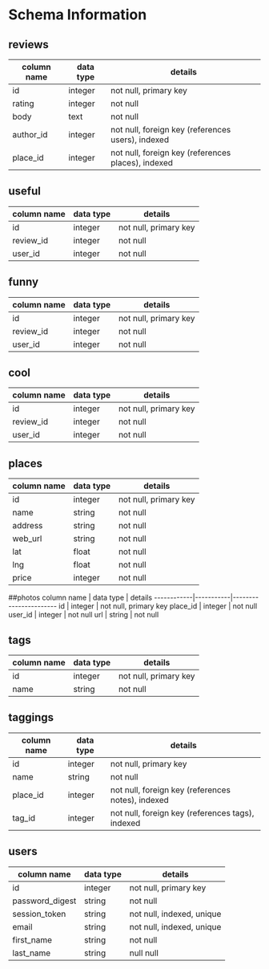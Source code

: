 # Schema Information

## reviews
column name | data type | details
------------|-----------|-----------------------
id          | integer   | not null, primary key
rating      | integer   | not null
body        | text      | not null
author_id   | integer   | not null, foreign key (references users), indexed
place_id | integer   | not null, foreign key (references places), indexed

## useful
column name | data type | details
------------|-----------|-----------------------
id          | integer   | not null, primary key
review_id   | integer   | not null
user_id     | integer   | not null

## funny
column name | data type | details
------------|-----------|-----------------------
id          | integer   | not null, primary key
review_id   | integer   | not null
user_id     | integer   | not null

## cool
column name | data type | details
------------|-----------|-----------------------
id          | integer   | not null, primary key
review_id   | integer   | not null
user_id     | integer   | not null


## places
column name | data type | details
------------|-----------|-----------------------
id          | integer   | not null, primary key
name        | string    | not null
address     | string    | not null
web_url     | string    | not null
lat         | float     | not null
lng         | float     | not null
price       | integer   | not null

##photos
column name | data type | details
------------|-----------|-----------------------
id          | integer   | not null, primary key
place_id    | integer   | not null
user_id     | integer   | not null
url         | string    | not null

## tags
column name | data type | details
------------|-----------|-----------------------
id          | integer   | not null, primary key
name        | string    | not null

## taggings
column name | data type | details
------------|-----------|-----------------------
id          | integer   | not null, primary key
name        | string    | not null
place_id     | integer   | not null, foreign key (references notes), indexed
tag_id      | integer   | not null, foreign key (references tags), indexed

## users
column name     | data type | details
----------------|-----------|-----------------------
id              | integer   | not null, primary key
password_digest | string    | not null
session_token   | string    | not null, indexed, unique
email           | string    | not null, indexed, unique
first_name      | string    | not null
last_name       | string    | null null
